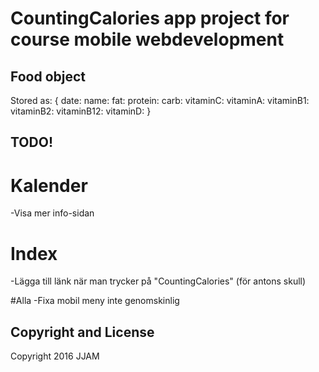 # CountingCalories app project for course mobile webdevelopment

## Food object
Stored as:
{
  date:
  name:
  fat:
  protein:
  carb:
  vitaminC:
  vitaminA:
  vitaminB1:
  vitaminB2:
  vitaminB12:
  vitaminD:
}

## TODO!
# Kalender
-Visa mer info-sidan

# Index
-Lägga till länk när man trycker på "CountingCalories" (för antons skull)

#Alla
-Fixa mobil meny inte genomskinlig


## Copyright and License

Copyright 2016 JJAM
